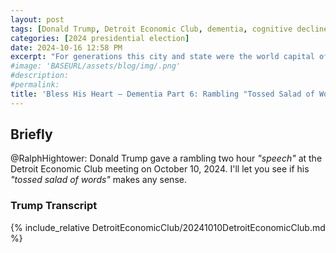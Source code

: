 ```yaml
---
layout: post
tags: [Donald Trump, Detroit Economic Club, dementia, cognitive decline, rambling speech, tossed salad of words, politics]
categories: [2024 presidential election]
date: 2024-10-16 12:58 PM
excerpt: "For generations this city and state were the world capital of automotive production and American automakers rolled one iconic model off the line after the next, the Mustang, the Corvette, the Pontiac GTO. I had two of them actually. I had that GTO. Oh, I thought I was the hottest guy around. It was crazy. We didn’t have all of the foreign competition then. You were so proud to have a Corvette. Oh, if you had a Corvette. I never got a Corvette. I tell you, I feel I was left behind, but I had my GTO. I was something, man. I’d put that top down. See, in those days I didn’t mind when the hair waved. I’d go fast and that hair would be waving, that blonde hair and I’d say, who the hell can take me? Nobody. Today, I’m a little more careful I want cover up that little area up there. It’s a little bit soft up there. These things were coming cylinders, no wings, no nothing, and they’re coming down very slowly, landing on a raft in the middle of the ocean someplace with a circle. Boom. Reminded me of the Biden circles that he used to have, right? He’d have eight circles and he couldn’t fill them up. But then I heard he beat us with the popular vote. I don’t know. I don’t know. Couldn’t fill up the eight circles. I always loved those circles. They were so beautiful. They were so beautiful to look at. In fact, the person that did them, that was the best thing about his… the level of that circle was great, but they couldn’t get people. So they used to have the press stand in those circles because they couldn’t get the people. Then I heard we lost. Oh, we lost. No, we’re never going to let that happen again. But we’ve been abused by other countries. We’ve been abused by our own politicians, really more than other countries. I can’t blame them. We’ve been abused by people that represent us in this country."
#image: 'BASEURL/assets/blog/img/.png'
#description:
#permalink:
title: 'Bless His Heart – Dementia Part 6: Rambling "Tossed Salad of Words Speech" at Detroit Economic Club'
---
```



## Briefly

@RalphHightower: Donald Trump gave a rambling two hour *"speech"* at the Detroit Economic Club meeting on October 10, 2024. I'll let you see if his *"tossed salad of words"* makes any sense. 

### Trump Transcript

{% include_relative DetroitEconomicClub/20241010DetroitEconomicClub.md %}
